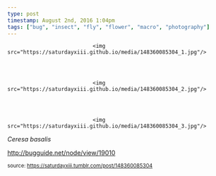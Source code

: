 ```yaml
---
type: post
timestamp: August 2nd, 2016 1:04pm
tags: ["bug", "insect", "fly", "flower", "macro", "photography"]
---
```



                               <img src="https://saturdayxiii.github.io/media/148360085304_1.jpg"/>
                           

                                                                                                                           

                               <img src="https://saturdayxiii.github.io/media/148360085304_2.jpg"/>
                           

                                                                                                                           

                               <img src="https://saturdayxiii.github.io/media/148360085304_3.jpg"/>
                           

                                                                                                                      


<i>Ceresa basalis</i><br/>

<a href="http://bugguide.net/node/view/19010" target="_blank">http://bugguide.net/node/view/19010</a>
 
                                    
                
                
                
                
                                
<small>source: https://saturdayxiii.tumblr.com/post/148360085304</small>